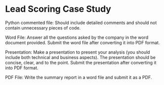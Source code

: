 # Lead Scoring Case Study

Python commented file: Should include detailed comments and should not contain unnecessary pieces of code.

Word File: Answer all the questions asked by the company in the word document provided. 
Submit the word file after converting it into PDF format.

Presentation:  Make a presentation to present your analysis (you should include both technical and business aspects). 
The presentation should be concise, clear, and to the point. Submit the presentation after converting it into PDF format.

PDF File: Write the summary report in a word file and submit it as a PDF.

